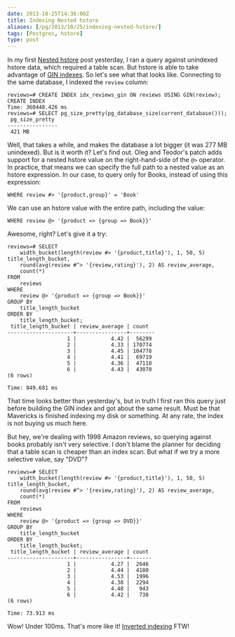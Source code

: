 ```yaml
--- 
date: 2013-10-25T14:36:00Z
title: Indexing Nested hstore
aliases: [/pg/2013/10/25/indexing-nested-hstore/]
tags: [Postgres, hstore]
type: post
---
```


In my first [Nested hstore] post yesterday, I ran a query against unindexed
hstore data, which required a table scan. But hstore is able to take
advantage of [GIN indexes]. So let's see what that looks like. Connecting to
the same database, I indexed the `review` column:

``` postgres
reviews=# CREATE INDEX idx_reviews_gin ON reviews USING GIN(review);
CREATE INDEX
Time: 360448.426 ms
reviews=# SELECT pg_size_pretty(pg_database_size(current_database()));
 pg_size_pretty 
----------------
 421 MB
```

Well, that takes a while, and makes the database a lot bigger (it was 277 MB
unindexed). But is it worth it? Let's find out. Oleg and Teodor's patch adds
support for a nested hstore value on the right-hand-side of the `@>`
operator. In practice, that means we can specify the full path to a nested
value as an hstore expression. In our case, to query only for Books, instead
of using this expression:

``` postgres
WHERE review #> '{product,group}' = 'Book'
```

We can use an hstore value with the entire path, including the value:

``` postgres
WHERE review @> '{product => {group => Book}}'
```

Awesome, right? Let's give it a try:

``` postgres
reviews=# SELECT
    width_bucket(length(review #> '{product,title}'), 1, 50, 5) title_length_bucket,
    round(avg(review #^> '{review,rating}'), 2) AS review_average,
    count(*)
FROM
    reviews
WHERE
    review @> '{product => {group => Book}}'
GROUP BY
    title_length_bucket
ORDER BY
    title_length_bucket;
 title_length_bucket | review_average | count  
---------------------+----------------+--------
                   1 |           4.42 |  56299
                   2 |           4.33 | 170774
                   3 |           4.45 | 104778
                   4 |           4.41 |  69719
                   5 |           4.36 |  47110
                   6 |           4.43 |  43070
(6 rows)

Time: 849.681 ms
```

That time looks better than yesterday's, but in truth I first ran this query
just before building the GIN index and got about the same result. Must be
that Mavericks is finished indexing my disk or something. At any rate, the
index is not buying us much here.

But hey, we're dealing with 1998 Amazon reviews, so querying against books
probably isn't very selective. I don't blame the planner for deciding that a
table scan is cheaper than an index scan. But what if we try a more selective
value, say "DVD"?

``` postgres
reviews=# SELECT
    width_bucket(length(review #> '{product,title}'), 1, 50, 5) title_length_bucket,
    round(avg(review #^> '{review,rating}'), 2) AS review_average,
    count(*)
FROM
    reviews
WHERE
    review @> '{product => {group => DVD}}'
GROUP BY
    title_length_bucket
ORDER BY
    title_length_bucket;
 title_length_bucket | review_average | count 
---------------------+----------------+-------
                   1 |           4.27 |  2646
                   2 |           4.44 |  4180
                   3 |           4.53 |  1996
                   4 |           4.38 |  2294
                   5 |           4.48 |   943
                   6 |           4.42 |   738
(6 rows)

Time: 73.913 ms
```

Wow! Under 100ms. That's more like it! [Inverted indexing] FTW!

[Nested hstore]: /pg/2013/10/23/testing-nested-hstore/
[GIN indexes]: http://www.postgresql.org/docs/current/static/gin.html
[Inverted indexing]: http://en.wikipedia.org/wiki/Inverted_index
